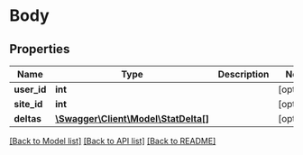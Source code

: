 # Body

## Properties
Name | Type | Description | Notes
------------ | ------------- | ------------- | -------------
**user_id** | **int** |  | [optional] 
**site_id** | **int** |  | [optional] 
**deltas** | [**\Swagger\Client\Model\StatDelta[]**](StatDelta.md) |  | [optional] 

[[Back to Model list]](../README.md#documentation-for-models) [[Back to API list]](../README.md#documentation-for-api-endpoints) [[Back to README]](../README.md)


